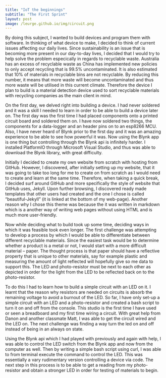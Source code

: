 ```yaml
---
title: "IoT the beginnings"
subtitle: "The First Sprint"
layout: post
image: /leurge.github.io/img/circuit.png
---
```


By doing this subject, I wanted to build devices and program them with software. In thinking of what device to make, I decided to think of current issues affecting our daily lives. Since sustainability is an issue that is becoming more present in our day-to-day lives, I decided that I would try to help solve the problem especically in regards to recyclable waste. Australia has an excess of recyclable waste as China has implemented new policies to only accept recycling that is 99.5% uncontaminated. It is also estimated that 10% of materials in recyclable bins are not recyclable. By reducing this number, it means that more waste will become uncontaminated and thus more waste will be utilised in this current climate. Therefore the device I plan to build is a material detection device used to sort recyclable materials with recycling companies as the main client in mind. 

On the first day, we delved right into building a device. I had never soldered and it was a skill I needed to learn in order to be able to build a device later on.  The first day was the first time I had placed components onto a printed circuit board and soldered them on. I have now soldered two things, the components for a data-logger and an header pins on to an esp8266 MCU. Also, I have never heard of Blynk prior to the first day and it was an amazing experience to be able to see how powerful it was. Now using the Blynk app is one thing but controlling through the Blynk api is infinitely harder. I installed PlatformIO through Microsoft Visual Studio, and thus was able to download the Blynk library, with great difficulty. 

Initially I decided to create my own website from scratch with hosting from GitHub. However, I discovered, after initially setting up my website, that it was going to take too long for me to create on from scratch as I would need to create and learn at the same time. Therefore, when taking a quick break, I decided surf around GitHub and more specifically the style of website that GitHub uses, Jekyll. Upon further browsing, I discovered ready made templates that other users had created and the one I chose is called “beautiful-Jekyll” (it is linked at the bottom of my web-page). Another reason why I chose this theme was because the it was written in markdown which is a another way of writing web pages without using HTML and is much more user-friendly. 

Now while deciding what to build took up some time, deciding ways in which it was feasible took even longer. The first challenge was attempting to develop a process by which I would be able to differentiate between different recyclable materials. Since the easiest task would be to determine whether a product is a metal or not, I would start with a more difficult material – paper. The thought process is that paper should have a reflective property that is unique to other materials, say for example plastic and measuring the amount of light reflected will hopefully give so me data to support this. The LED and photo-resistor must be next to each other as depicted in order for the light from the LED to be reflected back on to the photo-resistor.

To do this I had to learn how to build a simple circuit with an LED on it. I learnt that the reason why resistors are needed on circuits is absorb the remaining voltage to avoid a burnout of the LED. So far, I have only set-up a simple circuit with an LED and a photo-resistor and created a bash script to turn it on and off from the console. This studio is the first time I have used or seen a  breadboard and my first time wiring a circuit. With great help from Danon and another classmate Matt, I was able to get the circuit wired and the LED on. The next challenge was finding a way turn the led on and off instead of being in an always on state.

Using the Blynk api which I had played with previously and again with help, I was able to control the LED switch from the Blynk app and now from the computer as well. Then by writing a simple bash script using curl, I was able to from terminal execute the command to control the LED. This was essentially a vary rudimentary version controlling a device via code. The next step in this process is to be able to get a reading from my photo-resistor and obtain a stronger LED in order for testing of materials to begin. 
